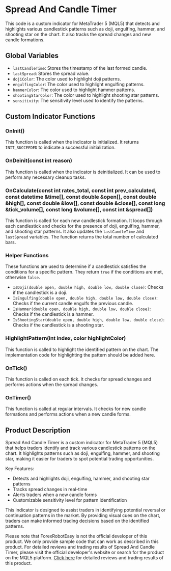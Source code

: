 # Spread And Candle Timer

This code is a custom indicator for MetaTrader 5 (MQL5) that detects and highlights various candlestick patterns such as doji, engulfing, hammer, and shooting star on the chart. It also tracks the spread changes and new candle formations.

## Global Variables

- `lastCandleTime`: Stores the timestamp of the last formed candle.
- `lastSpread`: Stores the spread value.
- `dojiColor`: The color used to highlight doji patterns.
- `engulfingColor`: The color used to highlight engulfing patterns.
- `hammerColor`: The color used to highlight hammer patterns.
- `shootingStarColor`: The color used to highlight shooting star patterns.
- `sensitivity`: The sensitivity level used to identify the patterns.

## Custom Indicator Functions

### OnInit()

This function is called when the indicator is initialized. It returns `INIT_SUCCEEDED` to indicate a successful initialization.

### OnDeinit(const int reason)

This function is called when the indicator is deinitialized. It can be used to perform any necessary cleanup tasks.

### OnCalculate(const int rates_total, const int prev_calculated, const datetime &time[], const double &open[], const double &high[], const double &low[], const double &close[], const long &tick_volume[], const long &volume[], const int &spread[])

This function is called for each new candlestick formation. It loops through each candlestick and checks for the presence of doji, engulfing, hammer, and shooting star patterns. It also updates the `lastCandleTime` and `lastSpread` variables. The function returns the total number of calculated bars.

### Helper Functions

These functions are used to determine if a candlestick satisfies the conditions for a specific pattern. They return `true` if the conditions are met, otherwise `false`.

- `IsDoji(double open, double high, double low, double close)`: Checks if the candlestick is a doji.
- `IsEngulfing(double open, double high, double low, double close)`: Checks if the current candle engulfs the previous candle.
- `IsHammer(double open, double high, double low, double close)`: Checks if the candlestick is a hammer.
- `IsShootingStar(double open, double high, double low, double close)`: Checks if the candlestick is a shooting star.

### HighlightPattern(int index, color highlightColor)

This function is called to highlight the identified pattern on the chart. The implementation code for highlighting the pattern should be added here.

### OnTick()

This function is called on each tick. It checks for spread changes and performs actions when the spread changes.

### OnTimer()

This function is called at regular intervals. It checks for new candle formations and performs actions when a new candle forms.

## Product Description

Spread And Candle Timer is a custom indicator for MetaTrader 5 (MQL5) that helps traders identify and track various candlestick patterns on the chart. It highlights patterns such as doji, engulfing, hammer, and shooting star, making it easier for traders to spot potential trading opportunities.

Key Features:
- Detects and highlights doji, engulfing, hammer, and shooting star patterns
- Tracks spread changes in real-time
- Alerts traders when a new candle forms
- Customizable sensitivity level for pattern identification

This indicator is designed to assist traders in identifying potential reversal or continuation patterns in the market. By providing visual cues on the chart, traders can make informed trading decisions based on the identified patterns.

Please note that ForexRobotEasy is not the official developer of this product. We only provide sample code that can work as described in this product. For detailed reviews and trading results of Spread And Candle Timer, please visit the official developer's website or search for the product on the MQL5 platform. [Click here](https://forexroboteasy.com/forex-robot-review/review-spread-and-candle-timer-the-candle-stick-patterns-finder/) for detailed reviews and trading results of this product.
